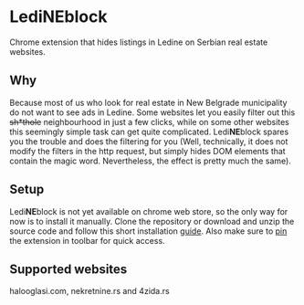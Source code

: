 # LediNEblock

Chrome extension that hides listings in Ledine on Serbian real estate websites.


## Why

Because most of us who look for real estate in New Belgrade municipality do not want to see ads in Ledine. Some websites let you easily filter out this ~~sh*thole~~ neighbourhood in just a few clicks, while on some other websites this seemingly simple task can get quite complicated. Ledi**NE**block spares you the trouble and does the filtering for you (Well, technically, it does not modify the filters in the http request, but simply hides DOM elements that contain the magic word. Nevertheless, the effect is pretty much the same).

## Setup

Ledi**NE**block is not yet available on chrome web store, so the only way for now is to install it manually. Clone the repository or download and unzip the source code and follow this short installation [guide](https://developer.chrome.com/docs/extensions/get-started/tutorial/hello-world#load-unpacked). Also make sure to [pin](https://developer.chrome.com/docs/extensions/get-started/tutorial/hello-world#pin_the_extension) the extension in toolbar for quick access.

## Supported websites

halooglasi.com, nekretnine.rs and 4zida.rs